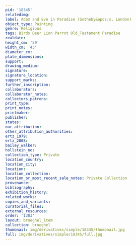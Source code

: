 ```yaml
---
pid: '18345'
relatedimg: 
label: Adam and Eve in Paradise (Sotheby&apos;s, London)
object_type: Painting
genre: Religious
tags: Birds Deer Lion Parrot Old_Testament Paradise
realdate: 
height_cm: '59'
width_cm: '43'
diameter_cm: 
plate_dimensions: 
support: 
drawing_medium: 
signature: 
signature_location: 
support_marks: 
further_inscription: 
collaborators: 
collaborator_notes: 
collectors_patrons: 
print_type: 
print_notes: 
printmaker: 
publisher: 
states: 
our_attribution: 
other_attribution_authorities: 
ertz_1979: 
ertz_2008: 
bailey_walker: 
hollstein_no: 
collection_type: Private
location_country: 
location_city: 
location: 
location_collection: 
location_or_most_recent_sale_notes: Private Collection
provenance: 
bibliography: 
exhibition_history: 
related_works: 
copies_and_variants: 
curatorial_files: 
external_resources: 
order: '1383'
layout: brueghel_item
collection: brueghel
thumbnail: img/derivatives/simple/18345/thumbnail.jpg
full: img/derivatives/simple/18345/full.jpg
---
```

